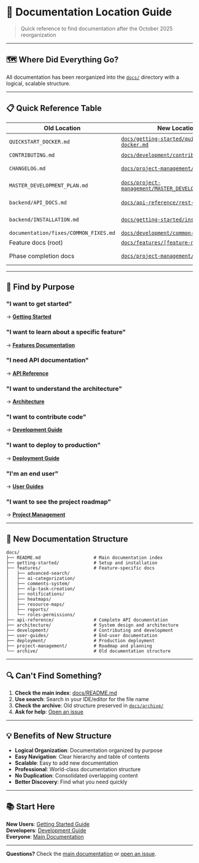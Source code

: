 # 📍 Documentation Location Guide

> Quick reference to find documentation after the October 2025 reorganization

---

## 🗺️ Where Did Everything Go?

All documentation has been reorganized into the [`docs/`](./docs/) directory with a logical, scalable structure.

---

## 📋 Quick Reference Table

| Old Location | New Location | Category |
|--------------|--------------|----------|
| `QUICKSTART_DOCKER.md` | [`docs/getting-started/quickstart-docker.md`](./docs/getting-started/quickstart-docker.md) | Getting Started |
| `CONTRIBUTING.md` | [`docs/development/contributing.md`](./docs/development/contributing.md) | Development |
| `CHANGELOG.md` | [`docs/project-management/CHANGELOG.md`](./docs/project-management/CHANGELOG.md) | Project Management |
| `MASTER_DEVELOPMENT_PLAN.md` | [`docs/project-management/MASTER_DEVELOPMENT_PLAN.md`](./docs/project-management/MASTER_DEVELOPMENT_PLAN.md) | Project Management |
| `backend/API_DOCS.md` | [`docs/api-reference/rest-api.md`](./docs/api-reference/rest-api.md) | API Reference |
| `backend/INSTALLATION.md` | [`docs/getting-started/installation.md`](./docs/getting-started/installation.md) | Getting Started |
| `documentation/fixes/COMMON_FIXES.md` | [`docs/development/common-fixes.md`](./docs/development/common-fixes.md) | Development |
| Feature docs (root) | [`docs/features/[feature-name]/`](./docs/features/) | Features |
| Phase completion docs | [`docs/project-management/phases/`](./docs/project-management/phases/) | Project Management |

---

## 🎯 Find by Purpose

### "I want to get started"
→ **[Getting Started](./docs/getting-started/README.md)**

### "I want to learn about a specific feature"
→ **[Features Documentation](./docs/features/README.md)**

### "I need API documentation"
→ **[API Reference](./docs/api-reference/README.md)**

### "I want to understand the architecture"
→ **[Architecture](./docs/architecture/README.md)**

### "I want to contribute code"
→ **[Development Guide](./docs/development/README.md)**

### "I want to deploy to production"
→ **[Deployment Guide](./docs/deployment/README.md)**

### "I'm an end user"
→ **[User Guides](./docs/user-guides/README.md)**

### "I want to see the project roadmap"
→ **[Project Management](./docs/project-management/README.md)**

---

## 📂 New Documentation Structure

```
docs/
├── README.md                    # Main documentation index
├── getting-started/             # Setup and installation
├── features/                    # Feature-specific docs
│   ├── advanced-search/
│   ├── ai-categorization/
│   ├── comments-system/
│   ├── nlp-task-creation/
│   ├── notifications/
│   ├── heatmaps/
│   ├── resource-maps/
│   ├── reports/
│   └── roles-permissions/
├── api-reference/               # Complete API documentation
├── architecture/                # System design and architecture
├── development/                 # Contributing and development
├── user-guides/                 # End-user documentation
├── deployment/                  # Production deployment
├── project-management/          # Roadmap and planning
└── archive/                     # Old documentation structure
```

---

## 🔍 Can't Find Something?

1. **Check the main index**: [docs/README.md](./docs/README.md)
2. **Use search**: Search in your IDE/editor for the file name
3. **Check the archive**: Old structure preserved in [`docs/archive/`](./docs/archive/)
4. **Ask for help**: [Open an issue](https://github.com/tiagofur/creapolis-project/issues)

---

## 💡 Benefits of New Structure

- **Logical Organization**: Documentation organized by purpose
- **Easy Navigation**: Clear hierarchy and table of contents
- **Scalable**: Easy to add new documentation
- **Professional**: World-class documentation structure
- **No Duplication**: Consolidated overlapping content
- **Better Discovery**: Find what you need quickly

---

## 📚 Start Here

**New Users**: [Getting Started Guide](./docs/getting-started/README.md)  
**Developers**: [Development Guide](./docs/development/README.md)  
**Everyone**: [Main Documentation](./docs/README.md)

---

**Questions?** Check the [main documentation](./docs/README.md) or [open an issue](https://github.com/tiagofur/creapolis-project/issues).
